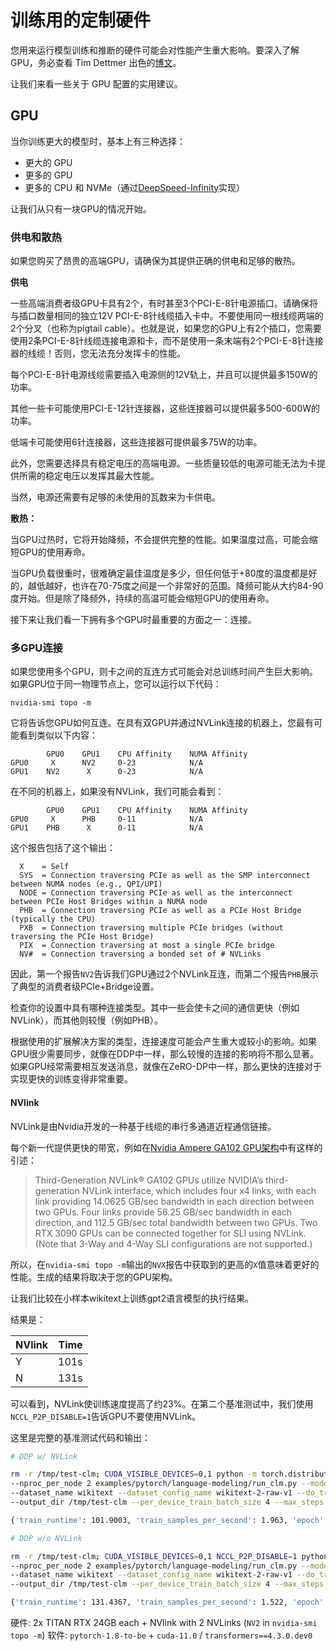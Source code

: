 <!---
Copyright 2022 The HuggingFace Team. All rights reserved.

Licensed under the Apache License, Version 2.0 (the "License");
you may not use this file except in compliance with the License.
You may obtain a copy of the License at

    http://www.apache.org/licenses/LICENSE-2.0

Unless required by applicable law or agreed to in writing, software
distributed under the License is distributed on an "AS IS" BASIS,
WITHOUT WARRANTIES OR CONDITIONS OF ANY KIND, either express or implied.
See the License for the specific language governing permissions and
limitations under the License.

⚠️ Note that this file is in Markdown but contain specific syntax for our doc-builder (similar to MDX) that may not be
rendered properly in your Markdown viewer.

-->


# 训练用的定制硬件

您用来运行模型训练和推断的硬件可能会对性能产生重大影响。要深入了解 GPU，务必查看 Tim Dettmer 出色的[博文](https://timdettmers.com/2020/09/07/which-gpu-for-deep-learning/)。

让我们来看一些关于 GPU 配置的实用建议。

## GPU
当你训练更大的模型时，基本上有三种选择：

- 更大的 GPU
- 更多的 GPU
- 更多的 CPU 和 NVMe（通过[DeepSpeed-Infinity](main_classes/deepspeed#nvme-support)实现）

让我们从只有一块GPU的情况开始。

### 供电和散热

如果您购买了昂贵的高端GPU，请确保为其提供正确的供电和足够的散热。

**供电**

一些高端消费者级GPU卡具有2个，有时甚至3个PCI-E-8针电源插口。请确保将与插口数量相同的独立12V PCI-E-8针线缆插入卡中。不要使用同一根线缆两端的2个分叉（也称为pigtail cable）。也就是说，如果您的GPU上有2个插口，您需要使用2条PCI-E-8针线缆连接电源和卡，而不是使用一条末端有2个PCI-E-8针连接器的线缆！否则，您无法充分发挥卡的性能。

每个PCI-E-8针电源线缆需要插入电源侧的12V轨上，并且可以提供最多150W的功率。

其他一些卡可能使用PCI-E-12针连接器，这些连接器可以提供最多500-600W的功率。

低端卡可能使用6针连接器，这些连接器可提供最多75W的功率。

此外，您需要选择具有稳定电压的高端电源。一些质量较低的电源可能无法为卡提供所需的稳定电压以发挥其最大性能。

当然，电源还需要有足够的未使用的瓦数来为卡供电。

**散热：**

当GPU过热时，它将开始降频，不会提供完整的性能。如果温度过高，可能会缩短GPU的使用寿命。

当GPU负载很重时，很难确定最佳温度是多少，但任何低于+80度的温度都是好的，越低越好，也许在70-75度之间是一个非常好的范围。降频可能从大约84-90度开始。但是除了降频外，持续的高温可能会缩短GPU的使用寿命。

接下来让我们看一下拥有多个GPU时最重要的方面之一：连接。

### 多GPU连接

如果您使用多个GPU，则卡之间的互连方式可能会对总训练时间产生巨大影响。如果GPU位于同一物理节点上，您可以运行以下代码：

```
nvidia-smi topo -m
```

它将告诉您GPU如何互连。在具有双GPU并通过NVLink连接的机器上，您最有可能看到类似以下内容：

```
        GPU0    GPU1    CPU Affinity    NUMA Affinity
GPU0     X      NV2     0-23            N/A
GPU1    NV2      X      0-23            N/A
```

在不同的机器上，如果没有NVLink，我们可能会看到：
```
        GPU0    GPU1    CPU Affinity    NUMA Affinity
GPU0     X      PHB     0-11            N/A
GPU1    PHB      X      0-11            N/A
```

这个报告包括了这个输出：

```
  X    = Self
  SYS  = Connection traversing PCIe as well as the SMP interconnect between NUMA nodes (e.g., QPI/UPI)
  NODE = Connection traversing PCIe as well as the interconnect between PCIe Host Bridges within a NUMA node
  PHB  = Connection traversing PCIe as well as a PCIe Host Bridge (typically the CPU)
  PXB  = Connection traversing multiple PCIe bridges (without traversing the PCIe Host Bridge)
  PIX  = Connection traversing at most a single PCIe bridge
  NV#  = Connection traversing a bonded set of # NVLinks
```

因此，第一个报告`NV2`告诉我们GPU通过2个NVLink互连，而第二个报告`PHB`展示了典型的消费者级PCIe+Bridge设置。

检查你的设置中具有哪种连接类型。其中一些会使卡之间的通信更快（例如NVLink），而其他则较慢（例如PHB）。

根据使用的扩展解决方案的类型，连接速度可能会产生重大或较小的影响。如果GPU很少需要同步，就像在DDP中一样，那么较慢的连接的影响将不那么显著。如果GPU经常需要相互发送消息，就像在ZeRO-DP中一样，那么更快的连接对于实现更快的训练变得非常重要。


#### NVlink

NVLink是由Nvidia开发的一种基于线缆的串行多通道近程通信链接。

每个新一代提供更快的带宽，例如在[Nvidia Ampere GA102 GPU架构](https://www.nvidia.com/content/dam/en-zz/Solutions/geforce/ampere/pdf/NVIDIA-ampere-GA102-GPU-Architecture-Whitepaper-V1.pdf)中有这样的引述：

> Third-Generation NVLink®
> GA102 GPUs utilize NVIDIA’s third-generation NVLink interface, which includes four x4 links,
> with each link providing 14.0625 GB/sec bandwidth in each direction between two GPUs. Four
> links provide 56.25 GB/sec bandwidth in each direction, and 112.5 GB/sec total bandwidth
> between two GPUs. Two RTX 3090 GPUs can be connected together for SLI using NVLink.
> (Note that 3-Way and 4-Way SLI configurations are not supported.)

所以，在`nvidia-smi topo -m`输出的`NVX`报告中获取到的更高的`X`值意味着更好的性能。生成的结果将取决于您的GPU架构。

让我们比较在小样本wikitext上训练gpt2语言模型的执行结果。

结果是：


| NVlink | Time |
| -----  | ---: |
| Y      | 101s |
| N      | 131s |


可以看到，NVLink使训练速度提高了约23%。在第二个基准测试中，我们使用`NCCL_P2P_DISABLE=1`告诉GPU不要使用NVLink。

这里是完整的基准测试代码和输出：

```bash
# DDP w/ NVLink

rm -r /tmp/test-clm; CUDA_VISIBLE_DEVICES=0,1 python -m torch.distributed.launch \
--nproc_per_node 2 examples/pytorch/language-modeling/run_clm.py --model_name_or_path gpt2 \
--dataset_name wikitext --dataset_config_name wikitext-2-raw-v1 --do_train \
--output_dir /tmp/test-clm --per_device_train_batch_size 4 --max_steps 200

{'train_runtime': 101.9003, 'train_samples_per_second': 1.963, 'epoch': 0.69}

# DDP w/o NVLink

rm -r /tmp/test-clm; CUDA_VISIBLE_DEVICES=0,1 NCCL_P2P_DISABLE=1 python -m torch.distributed.launch \
--nproc_per_node 2 examples/pytorch/language-modeling/run_clm.py --model_name_or_path gpt2 \
--dataset_name wikitext --dataset_config_name wikitext-2-raw-v1 --do_train
--output_dir /tmp/test-clm --per_device_train_batch_size 4 --max_steps 200

{'train_runtime': 131.4367, 'train_samples_per_second': 1.522, 'epoch': 0.69}
```

硬件: 2x TITAN RTX 24GB each + NVlink with 2 NVLinks (`NV2` in `nvidia-smi topo -m`)
软件: `pytorch-1.8-to-be` + `cuda-11.0` / `transformers==4.3.0.dev0`
